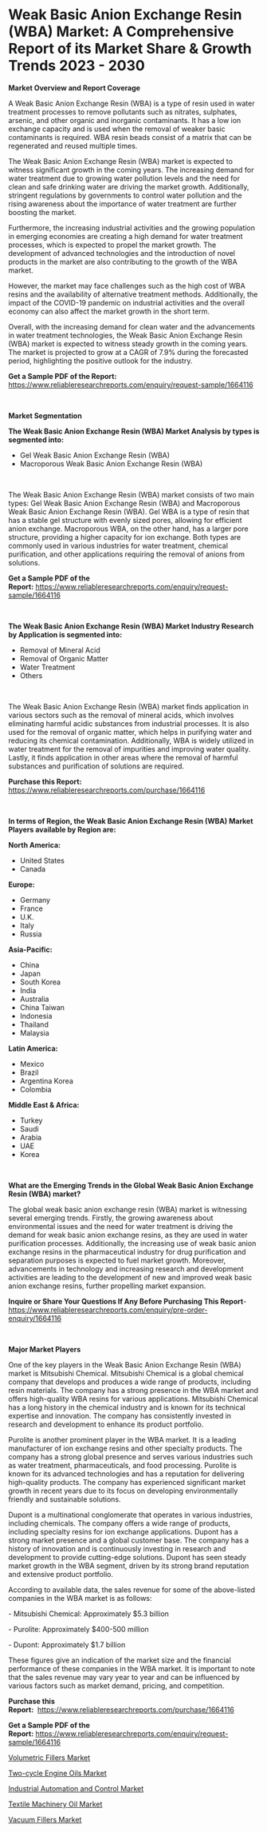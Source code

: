 <p><h1>Weak Basic Anion Exchange Resin (WBA) Market: A Comprehensive Report of its Market Share & Growth Trends 2023 - 2030</h1></p><p><strong>Market Overview and Report Coverage</strong></p>
<p><p>A Weak Basic Anion Exchange Resin (WBA) is a type of resin used in water treatment processes to remove pollutants such as nitrates, sulphates, arsenic, and other organic and inorganic contaminants. It has a low ion exchange capacity and is used when the removal of weaker basic contaminants is required. WBA resin beads consist of a matrix that can be regenerated and reused multiple times.</p><p>The Weak Basic Anion Exchange Resin (WBA) market is expected to witness significant growth in the coming years. The increasing demand for water treatment due to growing water pollution levels and the need for clean and safe drinking water are driving the market growth. Additionally, stringent regulations by governments to control water pollution and the rising awareness about the importance of water treatment are further boosting the market.</p><p>Furthermore, the increasing industrial activities and the growing population in emerging economies are creating a high demand for water treatment processes, which is expected to propel the market growth. The development of advanced technologies and the introduction of novel products in the market are also contributing to the growth of the WBA market.</p><p>However, the market may face challenges such as the high cost of WBA resins and the availability of alternative treatment methods. Additionally, the impact of the COVID-19 pandemic on industrial activities and the overall economy can also affect the market growth in the short term.</p><p>Overall, with the increasing demand for clean water and the advancements in water treatment technologies, the Weak Basic Anion Exchange Resin (WBA) market is expected to witness steady growth in the coming years. The market is projected to grow at a CAGR of 7.9% during the forecasted period, highlighting the positive outlook for the industry.</p></p>
<p><strong>Get a Sample PDF of the Report:</strong> <a href="https://www.reliableresearchreports.com/enquiry/request-sample/1664116">https://www.reliableresearchreports.com/enquiry/request-sample/1664116</a></p>
<p>&nbsp;</p>
<p><strong>Market Segmentation</strong></p>
<p><strong>The Weak Basic Anion Exchange Resin (WBA) Market Analysis by types is segmented into:</strong></p>
<p><ul><li>Gel Weak Basic Anion Exchange Resin (WBA)</li><li>Macroporous Weak Basic Anion Exchange Resin (WBA)</li></ul></p>
<p>&nbsp;</p>
<p><p>The Weak Basic Anion Exchange Resin (WBA) market consists of two main types: Gel Weak Basic Anion Exchange Resin (WBA) and Macroporous Weak Basic Anion Exchange Resin (WBA). Gel WBA is a type of resin that has a stable gel structure with evenly sized pores, allowing for efficient anion exchange. Macroporous WBA, on the other hand, has a larger pore structure, providing a higher capacity for ion exchange. Both types are commonly used in various industries for water treatment, chemical purification, and other applications requiring the removal of anions from solutions.</p></p>
<p><strong>Get a Sample PDF of the Report:</strong>&nbsp;<a href="https://www.reliableresearchreports.com/enquiry/request-sample/1664116">https://www.reliableresearchreports.com/enquiry/request-sample/1664116</a></p>
<p>&nbsp;</p>
<p><strong>The Weak Basic Anion Exchange Resin (WBA) Market Industry Research by Application is segmented into:</strong></p>
<p><ul><li>Removal of Mineral Acid</li><li>Removal of Organic Matter</li><li>Water Treatment</li><li>Others</li></ul></p>
<p>&nbsp;</p>
<p><p>The Weak Basic Anion Exchange Resin (WBA) market finds application in various sectors such as the removal of mineral acids, which involves eliminating harmful acidic substances from industrial processes. It is also used for the removal of organic matter, which helps in purifying water and reducing its chemical contamination. Additionally, WBA is widely utilized in water treatment for the removal of impurities and improving water quality. Lastly, it finds application in other areas where the removal of harmful substances and purification of solutions are required.</p></p>
<p><strong>Purchase this Report:</strong>&nbsp; <a href="https://www.reliableresearchreports.com/purchase/1664116">https://www.reliableresearchreports.com/purchase/1664116</a></p>
<p>&nbsp;</p>
<p><strong>In terms of Region, the Weak Basic Anion Exchange Resin (WBA) Market Players available by Region are:</strong></p>
<p>
    <p> <strong> North America: </strong>
        <ul>
            <li>United States</li>
            <li>Canada</li>
        </ul>
        </p> 
    <p> <strong> Europe: </strong>
        <ul>
            <li>Germany</li>
            <li>France</li>
            <li>U.K.</li>
            <li>Italy</li>
            <li>Russia</li>
        </ul>
        </p> 
    <p> <strong> Asia-Pacific: </strong>
        <ul>
            <li>China</li>
            <li>Japan</li>
            <li>South Korea</li>
            <li>India</li>
            <li>Australia</li>
            <li>China Taiwan</li>
            <li>Indonesia</li>
            <li>Thailand</li>
            <li>Malaysia</li>
        </ul>
        </p> 
    <p> <strong> Latin America: </strong>
        <ul>
            <li>Mexico</li>
            <li>Brazil</li>
            <li>Argentina Korea</li>
            <li>Colombia</li>
        </ul>
        </p> 
    <p> <strong> Middle East & Africa: </strong>
        <ul>
            <li>Turkey</li>
            <li>Saudi</li>
            <li>Arabia</li>
            <li>UAE</li>
            <li>Korea</li>
        </ul>
    </p>
    </p>
<p>&nbsp;</p>
<p><strong>What are the Emerging Trends in the Global Weak Basic Anion Exchange Resin (WBA) market?</strong></p>
<p><p>The global weak basic anion exchange resin (WBA) market is witnessing several emerging trends. Firstly, the growing awareness about environmental issues and the need for water treatment is driving the demand for weak basic anion exchange resins, as they are used in water purification processes. Additionally, the increasing use of weak basic anion exchange resins in the pharmaceutical industry for drug purification and separation purposes is expected to fuel market growth. Moreover, advancements in technology and increasing research and development activities are leading to the development of new and improved weak basic anion exchange resins, further propelling market expansion.</p></p>
<p><strong>Inquire or Share Your Questions If Any Before Purchasing This Report</strong>- <a href="https://www.reliableresearchreports.com/enquiry/pre-order-enquiry/1664116">https://www.reliableresearchreports.com/enquiry/pre-order-enquiry/1664116</a></p>
<p>&nbsp;</p>
<p><strong>Major Market Players</strong></p>
<p><p>One of the key players in the Weak Basic Anion Exchange Resin (WBA) market is Mitsubishi Chemical. Mitsubishi Chemical is a global chemical company that develops and produces a wide range of products, including resin materials. The company has a strong presence in the WBA market and offers high-quality WBA resins for various applications. Mitsubishi Chemical has a long history in the chemical industry and is known for its technical expertise and innovation. The company has consistently invested in research and development to enhance its product portfolio.</p><p>Purolite is another prominent player in the WBA market. It is a leading manufacturer of ion exchange resins and other specialty products. The company has a strong global presence and serves various industries such as water treatment, pharmaceuticals, and food processing. Purolite is known for its advanced technologies and has a reputation for delivering high-quality products. The company has experienced significant market growth in recent years due to its focus on developing environmentally friendly and sustainable solutions.</p><p>Dupont is a multinational conglomerate that operates in various industries, including chemicals. The company offers a wide range of products, including specialty resins for ion exchange applications. Dupont has a strong market presence and a global customer base. The company has a history of innovation and is continuously investing in research and development to provide cutting-edge solutions. Dupont has seen steady market growth in the WBA segment, driven by its strong brand reputation and extensive product portfolio.</p><p>According to available data, the sales revenue for some of the above-listed companies in the WBA market is as follows:</p><p>- Mitsubishi Chemical: Approximately $5.3 billion</p><p>- Purolite: Approximately $400-500 million</p><p>- Dupont: Approximately $1.7 billion</p><p>These figures give an indication of the market size and the financial performance of these companies in the WBA market. It is important to note that the sales revenue may vary year to year and can be influenced by various factors such as market demand, pricing, and competition.</p></p>
<p><strong>Purchase this Report:</strong>&nbsp;&nbsp;<a href="https://www.reliableresearchreports.com/purchase/1664116">https://www.reliableresearchreports.com/purchase/1664116</a></p>
<p></p>
<p><strong>Get a Sample PDF of the Report:</strong>&nbsp;<a href="https://www.reliableresearchreports.com/enquiry/request-sample/1664116">https://www.reliableresearchreports.com/enquiry/request-sample/1664116</a></p>
<p><p><a href="https://medium.com/@efrainhaley/volumetric-fillers-market-size-growth-forecast-2023-2030-45bf6a039dff">Volumetric Fillers Market</a></p><p><a href="https://www.linkedin.com/pulse/two-cycle-engine-oils-market-size-growth-forecast-from-2023/">Two-cycle Engine Oils Market</a></p><p><a href="https://www.linkedin.com/pulse/industrial-automation-control-market-size-share-amp/">Industrial Automation and Control Market</a></p><p><a href="https://www.linkedin.com/pulse/textile-machinery-oil-market-share-amp-new-trends-analysis/">Textile Machinery Oil Market</a></p><p><a href="https://medium.com/@cleogerhold/vacuum-fillers-market-size-growth-forecast-2023-2030-a2abe84ea7bc">Vacuum Fillers Market</a></p></p>